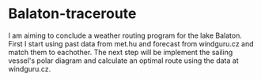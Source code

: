 # Balaton-traceroute

I am aiming to conclude a weather routing program for the lake Balaton. 
First I start using past data from met.hu and forecast from windguru.cz and match them to eachother.
The next step will be implement the sailing vessel's polar diagram and calculate an optimal route using the data at windguru.cz.
